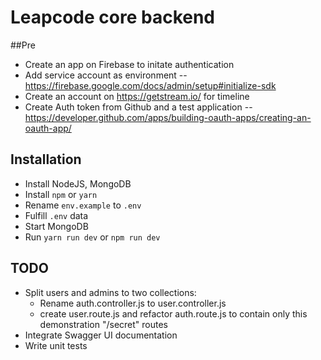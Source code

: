 # Leapcode core backend

##Pre
- Create an app on Firebase to initate authentication
- Add service account as environment -- https://firebase.google.com/docs/admin/setup#initialize-sdk
- Create an account on https://getstream.io/ for timeline
- Create Auth token from Github and a test application -- https://developer.github.com/apps/building-oauth-apps/creating-an-oauth-app/

## Installation

- Install NodeJS, MongoDB
- Install `npm` or `yarn`
- Rename `env.example` to `.env`
- Fulfill `.env` data
- Start MongoDB
- Run `yarn run dev` or `npm run dev`

## TODO

- Split users and admins to two collections:
  - Rename auth.controller.js to user.controller.js
  - create user.route.js and refactor auth.route.js to contain only this demonstration "/secret" routes
- Integrate Swagger UI documentation
- Write unit tests
